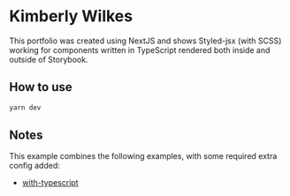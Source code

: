 # Kimberly Wilkes

This portfolio was created using NextJS and shows Styled-jsx (with SCSS) working for components written in TypeScript rendered both inside and outside of Storybook.

## How to use
```bash
yarn dev
```

## Notes

This example combines the following examples, with some required extra config added:

- [with-typescript](https://github.com/vercel/next.js/tree/canary/examples/with-typescript)
